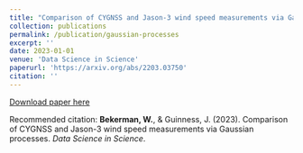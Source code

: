 ```yaml
---
title: "Comparison of CYGNSS and Jason-3 wind speed measurements via Gaussian processes"
collection: publications
permalink: /publication/gaussian-processes
excerpt: ''
date: 2023-01-01
venue: 'Data Science in Science'
paperurl: 'https://arxiv.org/abs/2203.03750'
citation: ''
---
```

[Download paper here](https://arxiv.org/pdf/2203.03750)

Recommended citation: <b>Bekerman, W.</b>, & Guinness, J. (2023). Comparison of CYGNSS and Jason-3 wind speed measurements via Gaussian processes. <i>Data Science in Science</i>.